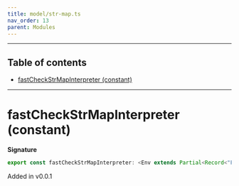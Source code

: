 ```yaml
---
title: model/str-map.ts
nav_order: 13
parent: Modules
---
```


---

<h2 class="text-delta">Table of contents</h2>

- [fastCheckStrMapInterpreter (constant)](#fastcheckstrmapinterpreter-constant)

---

# fastCheckStrMapInterpreter (constant)

**Signature**

```ts
export const fastCheckStrMapInterpreter: <Env extends Partial<Record<"FastCheckURI", any>>>() => ModelAlgebraStrMap1<"FastCheckURI", Env> = ...
```

Added in v0.0.1
